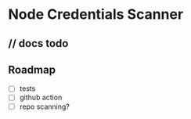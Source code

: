 # Node Credentials Scanner

## // docs todo

## Roadmap
- [ ] tests
- [ ] github action
- [ ] repo scanning?